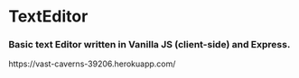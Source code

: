 # TextEditor
<h3>Basic text Editor written in Vanilla JS (client-side) and Express. </h3>
https://vast-caverns-39206.herokuapp.com/
